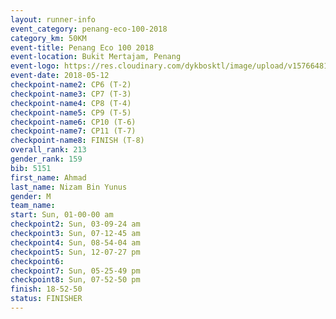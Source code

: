```yaml
--- 
layout: runner-info 
event_category: penang-eco-100-2018 
category_km: 50KM 
event-title: Penang Eco 100 2018 
event-location: Bukit Mertajam, Penang 
event-logo: https://res.cloudinary.com/dykbosktl/image/upload/v1576648106/Logo/Logo_lovxhg.jpg 
event-date: 2018-05-12 
checkpoint-name2: CP6 (T-2) 
checkpoint-name3: CP7 (T-3) 
checkpoint-name4: CP8 (T-4) 
checkpoint-name5: CP9 (T-5) 
checkpoint-name6: CP10 (T-6) 
checkpoint-name7: CP11 (T-7) 
checkpoint-name8: FINISH (T-8) 
overall_rank: 213
gender_rank: 159
bib: 5151
first_name: Ahmad
last_name: Nizam Bin Yunus
gender: M
team_name: 
start: Sun, 01-00-00 am
checkpoint2: Sun, 03-09-24 am
checkpoint3: Sun, 07-12-45 am
checkpoint4: Sun, 08-54-04 am
checkpoint5: Sun, 12-07-27 pm
checkpoint6: 
checkpoint7: Sun, 05-25-49 pm
checkpoint8: Sun, 07-52-50 pm
finish: 18-52-50
status: FINISHER
--- 
```

